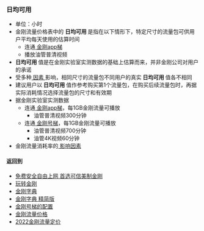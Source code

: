 ### 日均可用

- 单位：小时
- 金刚流量价格表中的 <strong>日均可用 </strong>是指在以下情形下，特定尺寸的流量包可供用户平均每天使用的估算时间
  - 连通[ 金刚app梯](https://github.com/a2zitpro/web/blob/master/LadderFree/kkDictionary/KKLadderAPP.md)
  - 播放油管普清视频
- <strong>日均可用 </strong>值是在金刚实验室实测数据的基础上估算而来，并非金刚公司对用户的承诺
- 受多种[ 因素 ](https://github.com/a2zitpro/web/blob/master/LadderFree/kkDictionary/Influence_Factor.md)影响，相同尺寸的流量包不同用户的真实<strong> 日均可用 </strong>值各不相同
- 建议用户以<strong> 日均可用 </strong>值作参考购买第1个流量包，在购买后续流量包时，再据实际消耗情况选择流量包的尺寸和有效期
- 据金刚实验室实测数据
  - 连通[ 金刚app梯](https://github.com/a2zitpro/web/blob/master/LadderFree/kkDictionary/KKLadderAPP.md)，每1GB金刚流量可播放
    - 油管普清视频300分钟
  - 连通[ 金刚号梯](https://github.com/a2zitpro/web/blob/master/LadderFree/kkDictionary/KKLadderKKID.md)，每1GB金刚流量可播放
    - 油管普清视频700分钟
    - 油管4K视频60分钟
- 金刚流量消耗率的[ 影响因素](https://github.com/a2zitpro/web/blob/master/LadderFree/kkDictionary/Influence_Factor.md)

#### 返回到
- [免费安全自由上网 首选可信美制金刚](https://github.com/a2zitpro/web/blob/master/%E5%BE%80%E5%90%8E%E7%BF%BB.md)
- [玩转金刚](https://github.com/a2zitpro/web/blob/master/LadderFree/A.md)
- [金刚字典](https://github.com/a2zitpro/web/blob/master/LadderFree/kkDictionary/KKDictionary.md)
- [金刚字典 精简版](https://github.com/a2zitpro/web/blob/master/LadderFree/kkDictionary/KKDictionaryShortVersion.md)
- [金刚号梯的配置](https://github.com/a2zitpro/web/blob/master/LadderFree/kkDictionary/KKLadderConfigration/KKLadderConfigration.md)
- [金刚流量价格](https://github.com/a2zitpro/web/blob/master/LadderFree/kkDictionary/Price/KKDTPrice.md)
- [2022金刚流量定价](https://github.com/a2zitpro/web/blob/master/LadderFree/kkDictionary/Price/2022-1Forkkapp.md)
